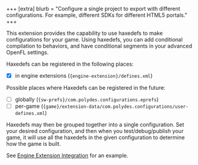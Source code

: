 +++
[extra]
	blurb = "Configure a single project to export with different configurations. For example, different SDKs for different HTML5 portals."
+++

This extension provides the capability to use haxedefs to make configurations for your game. Using haxedefs, you can add conditional compilation to behaviors, and have conditional segments in your advanced OpenFL settings.

Haxedefs can be registered in the following places:
- [x] in engine extensions (`{engine-extension}/defines.xml`)

Possible places where Haxedefs can be registered in the future:
- [ ] globally (`{sw-prefs}/com.polydes.configurations.eprefs`)
- [ ] per-game (`{game}/extension-data/com.polydes.configurations/user-defines.xml`)

Haxedefs may then be grouped together into a single configuration. Set your desired configuration, and then when you test/debug/publish your game, it will use all the haxedefs in the given configuration to determine how the game is built.

See [Engine Extension Integration](guides/engine-extension-integration) for an example.
